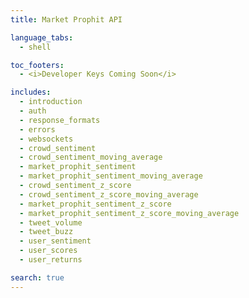 ```yaml
---
title: Market Prophit API

language_tabs:
  - shell

toc_footers:
  - <i>Developer Keys Coming Soon</i>

includes:
  - introduction
  - auth
  - response_formats
  - errors
  - websockets
  - crowd_sentiment
  - crowd_sentiment_moving_average
  - market_prophit_sentiment
  - market_prophit_sentiment_moving_average
  - crowd_sentiment_z_score
  - crowd_sentiment_z_score_moving_average
  - market_prophit_sentiment_z_score
  - market_prophit_sentiment_z_score_moving_average
  - tweet_volume
  - tweet_buzz
  - user_sentiment
  - user_scores
  - user_returns

search: true
---
```

